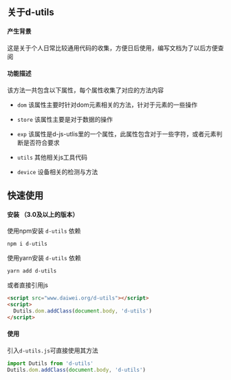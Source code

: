 ## 关于d-utils

#### 产生背景
这是关于个人日常比较通用代码的收集，方便日后使用，编写文档为了以后方便查阅

#### 功能描述
该方法一共包含以下属性，每个属性收集了对应的方法内容

- `dom`
  该属性主要时针对dom元素相关的方法，针对于元素的一些操作

- `store`
  该属性主要是对于数据的操作

- `exp`
  该属性是d-js-utlis里的一个属性，此属性包含对于一些字符，或者元素判断是否符合要求

- `utils`
  其他相关js工具代码

- `device`
  设备相关的检测与方法

## 快速使用
#### 安装 （3.0及以上的版本）
使用npm安装 `d-utils` 依赖
```bash
npm i d-utils
```

使用yarn安装 `d-utils` 依赖
```bash
yarn add d-utils
```

或者直接引用js
```html
<script src="www.daiwei.org/d-utils"></script>
<script>
  Dutils.dom.addClass(document.body, 'd-utils')
</script>
```

#### 使用
引入`d-utils.js`可直接使用其方法
```js
import Dutils from 'd-utils'
Dutils.dom.addClass(document.body, 'd-utils')
```
